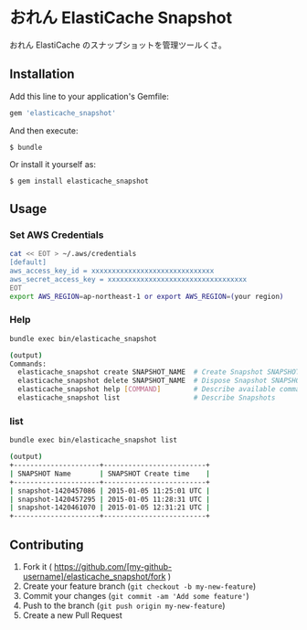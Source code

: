 # おれん ElastiCache Snapshot

おれん ElastiCache のスナップショットを管理ツールくさ。

## Installation

Add this line to your application's Gemfile:

```ruby
gem 'elasticache_snapshot'
```

And then execute:

    $ bundle

Or install it yourself as:

    $ gem install elasticache_snapshot

## Usage

### Set AWS Credentials

```bash
cat << EOT > ~/.aws/credentials
[default]
aws_access_key_id = xxxxxxxxxxxxxxxxxxxxxxxxxxxxxx
aws_secret_access_key = xxxxxxxxxxxxxxxxxxxxxxxxxxxxxxxxxx
EOT
export AWS_REGION=ap-northeast-1 or export AWS_REGION=(your region)
```

### Help

```bash
bundle exec bin/elasticache_snapshot

(output)
Commands:
  elasticache_snapshot create SNAPSHOT_NAME  # Create Snapshot SNAPSHOT_NAME
  elasticache_snapshot delete SNAPSHOT_NAME  # Dispose Snapshot SNAPSHOT_NAME
  elasticache_snapshot help [COMMAND]        # Describe available commands or one specific command
  elasticache_snapshot list                  # Describe Snapshots
```

### list

```bash
bundle exec bin/elasticache_snapshot list

(output)
+---------------------+-------------------------+
| SNAPSHOT Name       | SNAPSHOT Create time    |
+---------------------+-------------------------+
| snapshot-1420457086 | 2015-01-05 11:25:01 UTC |
| snapshot-1420457295 | 2015-01-05 11:28:31 UTC |
| snapshot-1420461070 | 2015-01-05 12:31:21 UTC |
+---------------------+-------------------------+
```

## Contributing

1. Fork it ( https://github.com/[my-github-username]/elasticache_snapshot/fork )
2. Create your feature branch (`git checkout -b my-new-feature`)
3. Commit your changes (`git commit -am 'Add some feature'`)
4. Push to the branch (`git push origin my-new-feature`)
5. Create a new Pull Request
